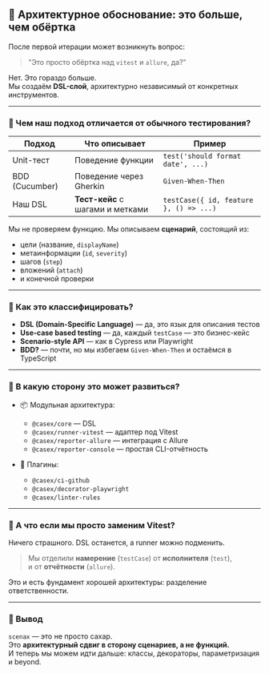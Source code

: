 ## 📘 Архитектурное обоснование: это больше, чем обёртка

После первой итерации может возникнуть вопрос:

> "Это просто обёртка над `vitest` и `allure`, да?"

Нет. Это гораздо больше.  
Мы создаём **DSL-слой**, архитектурно независимый от конкретных инструментов.

---

### 🧠 Чем наш подход отличается от обычного тестирования?

| Подход            | Что описывает                    | Пример |
|-------------------|----------------------------------|--------|
| Unit-тест         | Поведение функции                | `test('should format date', ...)` |
| BDD (Cucumber)    | Поведение через Gherkin          | `Given-When-Then` |
| Наш DSL           | **Тест-кейс** с шагами и метками | `testCase({ id, feature }, () => ...)` |

Мы не проверяем функцию. Мы описываем **сценарий**, состоящий из:
- цели (название, `displayName`)
- метаинформации (`id`, `severity`)
- шагов (`step`)
- вложений (`attach`)
- и конечной проверки

---

### 🧩 Как это классифицировать?

- **DSL (Domain-Specific Language)** — да, это язык для описания тестов
- **Use-case based testing** — да, каждый `testCase` — это бизнес-кейс
- **Scenario-style API** — как в Cypress или Playwright
- **BDD?** — почти, но мы избегаем `Given-When-Then` и остаёмся в TypeScript

---

### 🔮 В какую сторону это может развиться?

- 📦 Модульная архитектура:
  - `@casex/core` — DSL
  - `@casex/runner-vitest` — адаптер под Vitest
  - `@casex/reporter-allure` — интеграция с Allure
  - `@casex/reporter-console` — простая CLI-отчётность

- 🔌 Плагины:
  - `@casex/ci-github`
  - `@casex/decorator-playwright`
  - `@casex/linter-rules`

---

### 🧠 А что если мы просто заменим Vitest?

Ничего страшного. DSL останется, а runner можно подменить.

> Мы отделили **намерение** (`testCase`) от **исполнителя** (`test`),  
> и от **отчётности** (`allure`).

Это и есть фундамент хорошей архитектуры: разделение ответственности.

---

### 📌 Вывод

`scenax` — это не просто сахар.  
Это **архитектурный сдвиг в сторону сценариев, а не функций.**  
И теперь мы можем идти дальше: классы, декораторы, параметризация и beyond.
